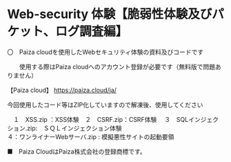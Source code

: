 # Web-security 体験【脆弱性体験及びパケット、ログ調査編】
〇　Paiza cloudを使用したWebセキュリティ体験の資料及びコードです

　　使用する際はPaiza cloudへのアカウント登録が必要です（無料版で問題ありません）

【Paiza cloud】
https://paiza.cloud/ja/


今回使用したコード等はZIP化していますので解凍後、使用してください


　１　XSS.zip ：XSS体験　２　CSRF.zip：CSRF体験　
  ３　SQLインジェクション.zip:　ＳＱＬインジェクション体験  
   ４：ワンライナーWebサーバ.zip : 模擬悪性サイトの起動要領
  
  
■　Paiza CloudはPaiza株式会社の登録商標です。

